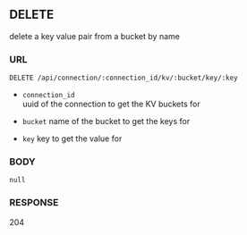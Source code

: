 
## DELETE
delete a key value pair from a bucket by name


### URL
```
DELETE /api/connection/:connection_id/kv/:bucket/key/:key
```
- `connection_id`  
uuid of the connection to get the KV buckets for

- `bucket`
name of the bucket to get the keys for

- `key`
key to get the value for


### BODY
`null`

### RESPONSE
204

